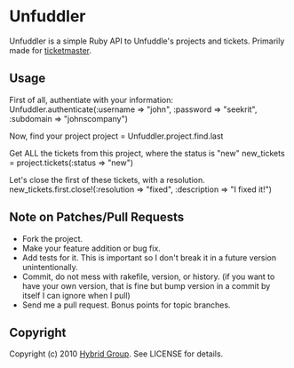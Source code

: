 # Unfuddler

Unfuddler is a simple Ruby API to Unfuddle's projects and tickets. Primarily made for [ticketmaster](http://github.com/Sirupsen/ticketmaster).

## Usage

First of all, authentiate with your information:
		Unfuddler.authenticate(:username => "john", :password => "seekrit", :subdomain => "johnscompany")

Now, find your project
		project = Unfuddler.project.find.last

Get ALL the tickets from this project, where the status is "new"
		new_tickets = project.tickets(:status => "new")

Let's close the first of these tickets, with a resolution.
		new_tickets.first.close!(:resolution => "fixed", :description => "I fixed it!")

## Note on Patches/Pull Requests
 
* Fork the project.
* Make your feature addition or bug fix.
* Add tests for it. This is important so I don't break it in a
  future version unintentionally.
* Commit, do not mess with rakefile, version, or history.
  (if you want to have your own version, that is fine but bump version in a commit by itself I can ignore when I pull)
* Send me a pull request. Bonus points for topic branches.

## Copyright

Copyright (c) 2010 [Hybrid Group](http://hybridgroup.com). See LICENSE for details.
